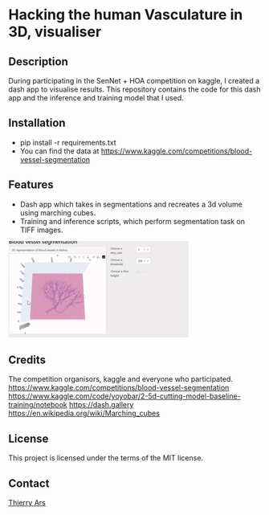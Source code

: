 # Hacking the human Vasculature in 3D, visualiser

## Description
During participating in the SenNet + HOA competition on kaggle, I created a dash app to visualise results.
This repository contains the code for this dash app and the inference and training model that I used.

## Installation
- pip install -r requirements.txt
- You can find the data at https://www.kaggle.com/competitions/blood-vessel-segmentation

## Features
- Dash app which takes in segmentations and recreates a 3d volume using marching cubes.
- Training and inference scripts, which perform segmentation task on TIFF images.

![](show-visual.gif)

## Credits
The competition organisors, kaggle and everyone who participated.
https://www.kaggle.com/competitions/blood-vessel-segmentation
https://www.kaggle.com/code/yoyobar/2-5d-cutting-model-baseline-training/notebook
https://dash.gallery
https://en.wikipedia.org/wiki/Marching_cubes

## License
This project is licensed under the terms of the MIT license.

## Contact
[Thierry Ars](https://github.com/BitorqubitT)